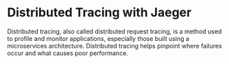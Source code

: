 # Distributed Tracing with Jaeger

Distributed tracing, also called distributed request tracing, is a method used to profile and monitor applications, especially those built using a microservices architecture. Distributed tracing helps pinpoint where failures occur and what causes poor performance.
